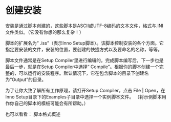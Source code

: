 # 创建安装

安装是通过脚本创建的，这些脚本是ASCII或UTF-8编码的文本文件，格式与.INI文件类似。（它没有你想的那么复杂！）

脚本的扩展名为“ .iss”（表示Inno Setup脚本）。该脚本控制安装的各个方面。它指定要安装的文件，安装的位置，要创建的快捷方式以及要命名的名称，等等。

脚本文件通常是在Setup Compiler里进行编辑的。完成脚本编写后，下一步也是最后一步，就是在Setup Compiler中选择“ Compile”。根据你的脚本创建一个完整的，可以运行的安装程序。默认情况下，它在包含脚本的目录下创建名为“Output”的目录。

为了让你大致了解所有工作原理，请打开Setup Compiler，点击 File | Open，在Inno Setup目录下的Examples子目录中选择一个实例脚本文件。 （将示例脚本用作你自己的脚本的模板可能会有所帮助。）

也可以看看：
脚本格式概述